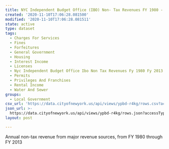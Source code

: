 ```yaml
---
title: NYC Independent Budget Office (IBO) Non- Tax Revenues FY 1980 - FY 2013
created: '2020-11-10T17:06:28.081500'
modified: '2020-11-10T17:06:28.081511'
state: active
type: dataset
tags:
  - Charges For Services
  - Fines
  - Forfeitures
  - General Government
  - Housing
  - Interest Income
  - Licenses
  - Nyc Independent Budget Office Ibo Non Tax Revenues Fy 1980 Fy 2013
  - Permits
  - Privileges And Franchises
  - Rental Income
  - Water And Sewer
groups:
  - Local Government
csv_url: 'https://data.cityofnewyork.us/api/views/ypbd-r4kg/rows.csv?accessType=DOWNLOAD'
json_url: >-
  https://data.cityofnewyork.us/api/views/ypbd-r4kg/rows.json?accessType=DOWNLOAD
layout: post

---
```

Annual non-tax revenue from major revenue sources, from FY 1980 through FY 2013

